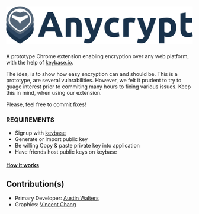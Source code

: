 ![AnyCrypt](images/logo-with-text.png)
========

A prototype Chrome extension enabling encryption over any web platform, with the help of [keybase.io](https://keybase.io/).

The idea, is to show how easy encryption can and should be. This is a prototype, are several vulnrabilities. However, we felt it prudent to try to guage interest prior to commiting many hours to fixing various issues. Keep this in mind, when using our extension. 

Please, feel free to commit fixes!

### REQUIREMENTS

* Signup with [keybase](https://keybase.io)
* Generate or import public key
* Be willing Copy & paste private key into application
* Have friends host public keys on keybase

#### [How it works](http://lettergram.github.io/AnyCrypt/)

## Contribution(s)

* Primary Developer: [Austin Walters](http://austingwalters.com)
* Graphics: [Vincent Chang](http://www.vincentchang.ninja/)

